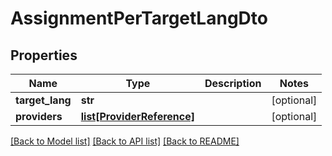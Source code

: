 # AssignmentPerTargetLangDto

## Properties
Name | Type | Description | Notes
------------ | ------------- | ------------- | -------------
**target_lang** | **str** |  | [optional] 
**providers** | [**list[ProviderReference]**](ProviderReference.md) |  | [optional] 

[[Back to Model list]](../README.md#documentation-for-models) [[Back to API list]](../README.md#documentation-for-api-endpoints) [[Back to README]](../README.md)

